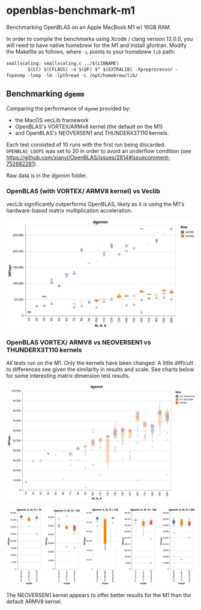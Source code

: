 # openblas-benchmark-m1
Benchmarking OpenBLAS on an Apple MacBook M1 w/ 16GB RAM. 

In order to compile the benchmarks using Xcode / clang version 12.0.0, you will need to have native homebrew for the M1 and install gfortran. Modify the Makefile as follows, where `-L` points to your homebrew `lib` path:
```
smallscaling: smallscaling.c ../$(LIBNAME)
        $(CC) $(CFLAGS) -o $(@F) $^ $(EXTRALIB) -Xpreprocessor -fopenmp -lomp -lm -lpthread -L /opt/homebrew/lib/
```

## Benchmarking `dgemm`
Comparing the performance of `dgemm` provided by:
- the MacOS vecLib framework
- OpenBLAS's VORTEX/ARMv8 kernel (the default on the M1)
- and OpenBLAS's NEOVERSEN1 and THUNDERX3T110 kernels.

Each test consisted of 10 runs with the first run being discarded. `OPENBLAS_LOOPS` was set to 20 in order to avoid an underflow condition (see https://github.com/xianyi/OpenBLAS/issues/2814#issuecomment-752682281). 

Raw data is in the _dgemm_ folder.

### OpenBLAS (with VORTEX/ ARMV8 kernel) vs Veclib
vecLib significantly outperforms OpenBLAS, likely as it is using the M1's hardware-based matrix multiplication acceleration.

![dgemm vecLib vs OpenBLAS ARMv8 kernel](dgemm/dgemm_vortex_vs_veclib.svg)

### OpenBLAS VORTEX/ ARMV8 vs NEOVERSEN1 vs THUNDERX3T110 kernels
All tests run on the M1. Only the kernels have been changed. A little difficult to differences see given the similarity in results and scale. See charts below for some interesting matrix dimension test results.

![dgemm OpenBLAS kernel comparison](dgemm/dgemm_openblas_kernel_comparison.svg)

![dgemm OpenBLAS kernel comparison 2](dgemm/dgemm_openblas_kernel_detail.svg)

The NEOVERSEN1 kernel appears to offer better results for the M1 than the default ARMV8 kernel.




